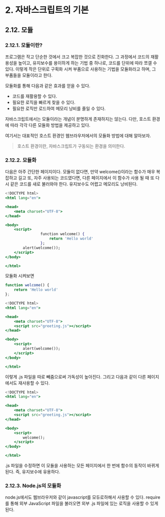 # 2. 자바스크립트의 기본

## 2.12. 모듈

### 2.12.1. 모듈이란?
프로그램은 작고 단순한 것에서 크고 복잡한 것으로 진화한다. 그 과정에서 코드의 재활용성을 높이고, 유지보수를 용이하게 하는 기법 중 하나로, 코드를 단위에 따라 쪼갤 수 있다.
이렇게 작은 단위로 구획화 시켜 부품으로 사용하는 기법을 모듈화라고 하며, 그 부품들을 모듈이라고 한다.

모듈화를 통해 다음과 같은 효과를 얻을 수 있다.

- 코드를 재활용할 수 있다.
- 필요한 로직을 빠르게 찾을 수 있다.
- 필요한 로직만 로드하여 메모리 낭비를 줄일 수 있다.

자바스크립트에서는 모듈이라는 개념이 분명하게 존재하지는 않는다.
다만, 호스트 환경에 따라 각각 다른 모듈화 방법을 제공하고 있다.

여기서는 대표적인 호스트 환경인 웹브라우저에서의 모듈화 방법에 대해 알아보자.

> 호스트 환경이란, 자바스크립트가 구동되는 환경을 의미한다.

### 2.12.2. 모듈화

다음은 아주 간단한 페이지이다. 모듈이 없다면, 만약 welcome()이라는 함수가 매우 복잡하고 길고 또, 자주 사용되는 코드였다면, 다른 페이지에서 이 함수가 사용 될 때 또 다시 같은 코드를 새로 불러와야 한다. 유지보수도 어렵고 메모리도 낭비된다.

```jsx
<!DOCTYPE html>
<html lang="en">

<head>
    <meta charset="UTF-8">
</head>

<body>
    <script>
				function welcome() {
				    return 'Hello world'
				};
        alert(welcome());
    </script>
</body>

</html>
```

모듈화 시켜보면

```jsx
function welcome() {
    return 'Hello world'
};
```

```jsx
<!DOCTYPE html>
<html lang="en">

<head>
    <meta charset="UTF-8">
    <script src="greeting.js"></script>
</head>

<body>
    <script>
        alert(welcome());
    </script>
</body>

</html>
```

이렇게 .js 파일을 따로 빼줌으로써 가독성이 높아진다.
그리고 다음과 같이 다른 페이지에서도 재사용할 수 있다.

```jsx
<!DOCTYPE html>
<html lang="en">

<head>
    <meta charset="UTF-8">
    <script src="greeting.js"></script>
</head>

<body>
    <script>
        welcome();
    </script>
</body>

</html>
```

.js 파일을 수정하면 이 모듈을 사용하는 모든 페이지에서 한 번에 함수의 동작이 바뀌게 된다. 즉, 유지보수에 유용하다.

### 2.12.3. Node.js의 모듈화

node.js에서도 웹브라우저와 같이 javascript를 모듀로하해서 사용할 수 있다.
require를 통해 외부 JavaScript 파일을 불러오면 외부 .js 파일에 있는 로직을 사용할 수 있게 된다.